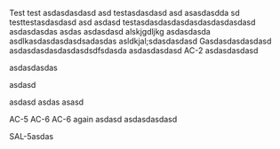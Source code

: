 Test
test asdasdasdasd
asd 
testasdasdasd asd asasdasdda
sd
testtestasdasdasd asd 
asdasd
testasdasdasdasdasdasdasdasdasd
asdasdasdas
asdas
asdasdasd
alskjgdljkg
asdasdasda
asdlkasdasdasdasdsadasdas
asldkjal;sdasdasdasd
Gasdasdasdasdasd
asdasdasdasdasdasdsdfsdasda
asdasdasdasd AC-2
asdasdasdasd

asdasdasdas

asdasd

asdasd
asdas
asasd

AC-5
AC-6
AC-6 again
asdasd
asdasdasdasd

SAL-5asdas
